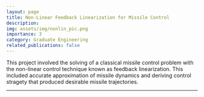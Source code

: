 ```yaml
---
layout: page
title: Non-Linear Feedback Linearization for Missile Control
description: 
img: assets/img/nonlin_pic.png
importance: 3
category: Graduate Engineering
related_publications: false
---
```


This project involved the solving of a classical missile control problem with the non-linear control technique known as feedback linearization. This included accurate approximation of missile dynamics and deriving control stragety that produced desirable missile trajectories.

---

<div>
    <object data="../assets/pdf/Non_lin_Project_write_up_turnin.pdf" width="1000" height="1000" type="application/pdf"></object>
<div>
